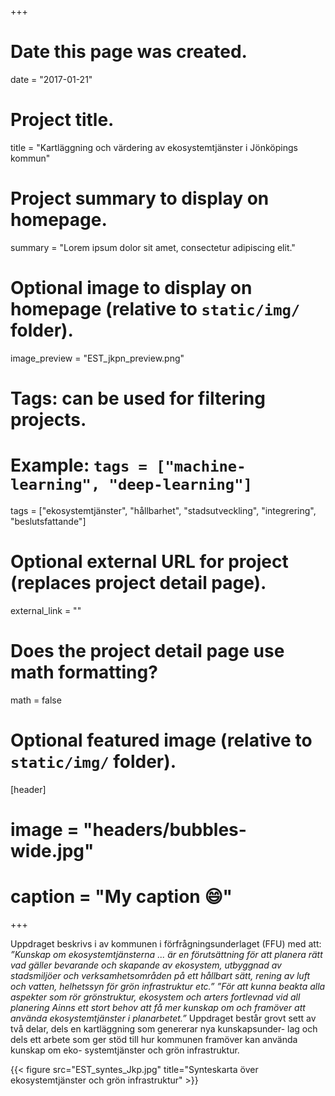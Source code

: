 +++
# Date this page was created.
date = "2017-01-21"

# Project title.
title = "Kartläggning och värdering av ekosystemtjänster i Jönköpings kommun"

# Project summary to display on homepage.
summary = "Lorem ipsum dolor sit amet, consectetur adipiscing elit."

# Optional image to display on homepage (relative to `static/img/` folder).
image_preview = "EST_jkpn_preview.png"

# Tags: can be used for filtering projects.
# Example: `tags = ["machine-learning", "deep-learning"]`
tags = ["ekosystemtjänster", "hållbarhet", "stadsutveckling", "integrering", "beslutsfattande"]

# Optional external URL for project (replaces project detail page).
external_link = ""

# Does the project detail page use math formatting?
math = false

# Optional featured image (relative to `static/img/` folder).
[header]
# image = "headers/bubbles-wide.jpg"
# caption = "My caption :smile:"

+++

Uppdraget beskrivs i av kommunen i förfrågningsunderlaget (FFU) med att:
_”Kunskap om ekosystemtjänsterna ... är en förutsättning för att planera rätt vad gäller bevarande och skapande av ekosystem, utbyggnad av stadsmiljöer och verksamhetsområden på ett hållbart sätt, rening av luft och vatten, helhetssyn för grön infrastruktur etc.”
”För att kunna beakta alla aspekter som rör grönstruktur, ekosystem och arters fortlevnad vid all planering Ainns ett stort behov att få mer kunskap om och framöver att använda ekosystemtjänster i planarbetet.”_
Uppdraget består grovt sett av två delar, dels en kartläggning som genererar nya kunskapsunder- lag och dels ett arbete som ger stöd till hur kommunen framöver kan använda kunskap om eko- systemtjänster och grön infrastruktur.

{{< figure src="EST_syntes_Jkp.jpg" title="Synteskarta över ekosystemtjänster och grön infrastruktur" >}}
